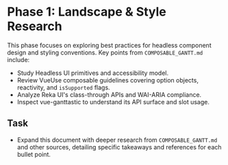 # Phase 1: Landscape & Style Research

This phase focuses on exploring best practices for headless component design and styling conventions. Key points from `COMPOSABLE_GANTT.md` include:

- Study Headless UI primitives and accessibility model.
- Review VueUse composable guidelines covering option objects, reactivity, and `isSupported` flags.
- Analyze Reka UI's class-through APIs and WAI-ARIA compliance.
- Inspect vue-ganttastic to understand its API surface and slot usage.

## Task
- Expand this document with deeper research from `COMPOSABLE_GANTT.md` and other sources, detailing specific takeaways and references for each bullet point.
